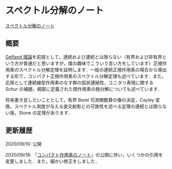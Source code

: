 # スペクトル分解のノート

[スペクトル分解のノート](files/spectral-decomposition-20200918.pdf)

## 概要

[Gelfand 理論](gelfand.md)を前提として，連続および連続とは限らない（有界および非有界という方が普通だと思いますが，僕の趣味でこういう言い方をしています）正規作用素のスペクトル分解定理を証明します．一般の連続正規作用素の場合から導出する形で，コンパクト正規作用素のスペクトル分解定理も述べています．また，応用として連続線型作用素のなす群の弧状連結性，ユニタリ表現に関する Schur の補題，稠密に定義された閉作用素の極分解についても述べています．

将来書き足したいこととして，有界 Borel 可測関数算の像の決定，Cayley 変換，スペクトル測度が与える直交射影との可換性を述べる定理の連続とは限らない版，Stone の定理があります．

## 更新履歴

2020/09/10: 公開

2020/09/18: 「[コンパクト作用素のノート](compact-operator.md)」の公開に伴い，いくつかの引用を変更しました．また，細かい修正をしました．
